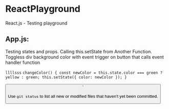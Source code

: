 # ReactPlayground
React.js - Testing playground

## App.js:

Testing states and props. Calling this.setState from Another Function. 
Toggless div background color with event trigger on button that calls
event handler function

`llllsss`
`changeColor() {
    const newColor = this.state.color === green ? yellow : green;
    this.setState({ color: newColor });
  }`

<button onClick = {this.changeColor} >
`

Use `git status` to list all new or modified files that haven't yet been committed.
